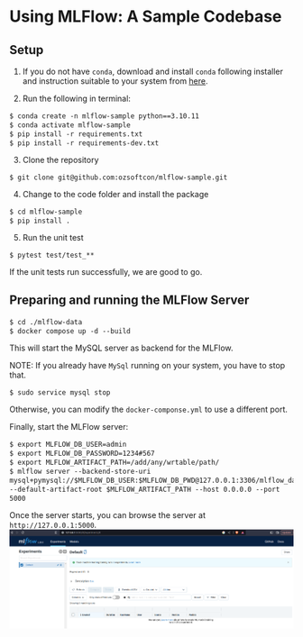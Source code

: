 # Using MLFlow: A Sample Codebase

## Setup

1. If you do not have `conda`, download and install `conda` following installer and instruction suitable to your system
from [here](https://docs.conda.io/en/main/miniconda.html#latest-miniconda-installer-links).

2. Run the following in terminal:
```commandline
$ conda create -n mlflow-sample python==3.10.11
$ conda activate mlflow-sample
$ pip install -r requirements.txt
$ pip install -r requirements-dev.txt
```

3. Clone the repository
```commandline
$ git clone git@github.com:ozsoftcon/mlflow-sample.git
```

4. Change to the code folder and install the package

```commandline
$ cd mlflow-sample
$ pip install .
```

5. Run the unit test
```commandline
$ pytest test/test_**
```

If the unit tests run successfully, we are good to go.

## Preparing and running the MLFlow Server

```commandline
$ cd ./mlflow-data
$ docker compose up -d --build
```
This will start the MySQL server as backend for the MLFlow.

NOTE: If you already have `MySql` running on your system, you have to stop that.
```commandline
$ sudo service mysql stop
```

Otherwise, you can modify the `docker-componse.yml` to use a different port.

Finally, start the MLFlow server:

```commandline
$ export MLFLOW_DB_USER=admin
$ export MLFLOW_DB_PASSWORD=1234#567
$ export MLFLOW_ARTIFACT_PATH=/add/any/wrtable/path/
$ mlflow server --backend-store-uri mysql+pymysql://$MLFLOW_DB_USER:$MLFLOW_DB_PWD@127.0.0.1:3306/mlflow_database --default-artifact-root $MLFLOW_ARTIFACT_PATH --host 0.0.0.0 --port 5000
```

Once the server starts, you can browse the server at `http://127.0.0.1:5000`.
![MLFlowService](./images/mlflow_server.png)


